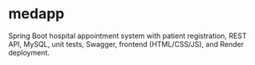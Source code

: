 # medapp
Spring Boot hospital appointment system with patient registration, REST API, MySQL, unit tests, Swagger, frontend (HTML/CSS/JS), and Render deployment.
